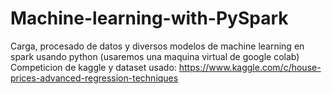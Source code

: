# Machine-learning-with-PySpark
Carga, procesado de datos y diversos modelos de machine learning en spark usando python (usaremos una maquina virtual de google colab)
Competicion de kaggle y dataset usado: https://www.kaggle.com/c/house-prices-advanced-regression-techniques
